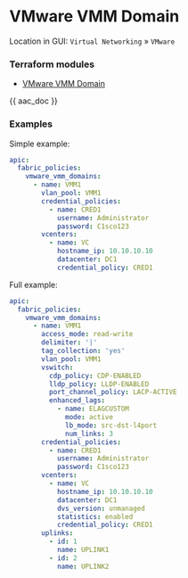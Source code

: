 # VMware VMM Domain

Location in GUI:
`Virtual Networking` » `VMware`

### Terraform modules

* [VMware VMM Domain](https://registry.terraform.io/modules/netascode/vmware-vmm-domain/aci/latest)

{{ aac_doc }}
### Examples

Simple example:

```yaml
apic:
  fabric_policies:
    vmware_vmm_domains:
      - name: VMM1
        vlan_pool: VMM1
        credential_policies:
          - name: CRED1
            username: Administrator
            password: C1sco123
        vcenters:
          - name: VC
            hostname_ip: 10.10.10.10
            datacenter: DC1
            credential_policy: CRED1
```

Full example:

```yaml
apic:
  fabric_policies:
    vmware_vmm_domains:
      - name: VMM1
        access_mode: read-write
        delimiter: '|'
        tag_collection: 'yes'
        vlan_pool: VMM1
        vswitch:
          cdp_policy: CDP-ENABLED
          lldp_policy: LLDP-ENABLED
          port_channel_policy: LACP-ACTIVE
          enhanced_lags:
            - name: ELAGCUSTOM
              mode: active
              lb_mode: src-dst-l4port
              num_links: 3
        credential_policies:
          - name: CRED1
            username: Administrator
            password: C1sco123
        vcenters:
          - name: VC
            hostname_ip: 10.10.10.10
            datacenter: DC1
            dvs_version: unmanaged
            statistics: enabled
            credential_policy: CRED1
        uplinks:
          - id: 1
            name: UPLINK1
          - id: 2
            name: UPLINK2
```

